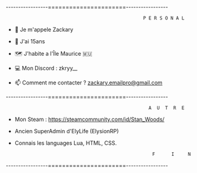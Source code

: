 -----------------======================-----------------
                    
                    
                                                      P E R S O N A L

- 👤 Je m'appele Zackary

- 👤 J'ai 15ans 

- 🗺️ J'habite a l'Île Maurice 🇲🇺

- 💻 Mon Discord : zkryy__

- 📫 Comment me contacter ? zackary.emailpro@gmail.com


-----------------======================-----------------


                                                        A  U  T  R  E  

- Mon Steam : https://steamcommunity.com/id/Stan_Woods/

- Ancien SuperAdmin d'ElyLife (ElysionRP)

- Connais les languages Lua, HTML, CSS. 


                                                        F      I     N

-----------------======================-----------------
